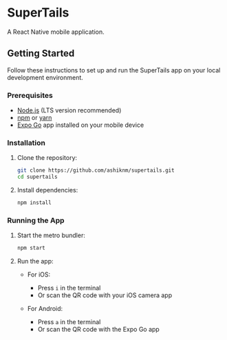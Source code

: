 # SuperTails

A React Native mobile application.

## Getting Started

Follow these instructions to set up and run the SuperTails app on your local development environment.

### Prerequisites

- [Node.js](https://nodejs.org/) (LTS version recommended)
- [npm](https://www.npmjs.com/) or [yarn](https://yarnpkg.com/)
- [Expo Go](https://expo.dev/client) app installed on your mobile device

### Installation

1. Clone the repository:
   ```bash
   git clone https://github.com/ashiknm/supertails.git
   cd supertails
   ```

2. Install dependencies:
   ```bash
   npm install
   ```

### Running the App

1. Start the metro bundler:
   ```bash
   npm start
   ```

2. Run the app:
   - For iOS:
     - Press `i` in the terminal
     - Or scan the QR code with your iOS camera app
   
   - For Android:
     - Press `a` in the terminal
     - Or scan the QR code with the Expo Go app
